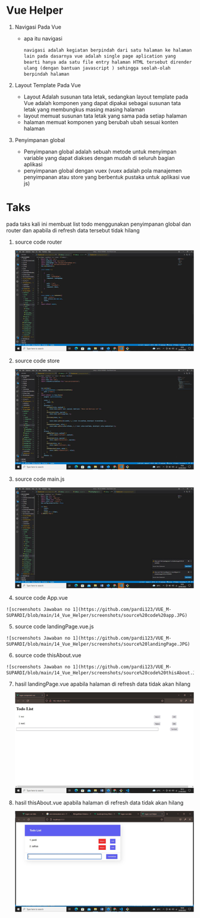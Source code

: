 # Vue Helper

1. Navigasi Pada Vue

     *  apa itu navigasi 

            navigasi adalah kegiatan berpindah dari satu halaman ke halaman lain pada dasarnya vue adalah single page aplication yang bearti hanya ada satu file entry halaman HTML tersebut dirender ulang (dengan bantuan javascript ) sehingga seolah-olah berpindah halaman

2. Layout Template Pada Vue

    * Layout Adalah susunan tata letak, sedangkan layout template pada Vue adalah komponen yang dapat dipakai sebagai susunan tata letak yang membungkus masing masing halaman 
    * layout memuat susunan tata letak yang sama pada setiap halaman 
    * halaman memuat komponen yang berubah ubah sesuai konten halaman 

3. Penyimpanan global 

    * Penyimpanan global adalah sebuah metode untuk menyimpan variable yang dapat diakses dengan mudah di seluruh bagian aplikasi 
    * penyimpanan global dengan vuex (vuex adalah pola manajemen penyimpanan atau store yang berbentuk pustaka untuk aplikasi vue js)


# Taks
pada  taks kali ini membuat list todo menggunakan penyimpanan global dan router dan apabila di refresh data tersebut tidak hilang

 1. source code router

    ![screenshots Jawaban no 1](https://github.com/pardi123/VUE_M-SUPARDI/blob/main/14_Vue_Helper/screenshots/source%20code%20router.JPG)

 2. source code store 

    ![screenshots Jawaban no 1](https://github.com/pardi123/VUE_M-SUPARDI/blob/main/14_Vue_Helper/screenshots/source%20code%20store.JPG)

 3. source code main.js

    ![screenshots Jawaban no 1](https://github.com/pardi123/VUE_M-SUPARDI/blob/main/14_Vue_Helper/screenshots/source%20code%20main.JPG)

  4. source code App.vue

    ![screenshots Jawaban no 1](https://github.com/pardi123/VUE_M-SUPARDI/blob/main/14_Vue_Helper/screenshots/source%20code%20app.JPG)

  5. source code landingPage.vue.js

    ![screenshots Jawaban no 1](https://github.com/pardi123/VUE_M-SUPARDI/blob/main/14_Vue_Helper/screenshots/source%20landingPage.JPG)
 
  6. source code thisAbout.vue

    ![screenshots Jawaban no 1](https://github.com/pardi123/VUE_M-SUPARDI/blob/main/14_Vue_Helper/screenshots/source%20code%20thisAbout.JPG)

  7. hasil landingPage.vue apabila halaman di refresh data tidak akan hilang
    
     ![screenshots Jawaban no 1](https://github.com/pardi123/VUE_M-SUPARDI/blob/main/13_Komponent%20Vue/screenshots/tugas%20komponen%20vue%20hasil%20edit.JPG)
  
  
  8. hasil thisAbout.vue apabila halaman di refresh data tidak akan hilang
   
     ![screenshots Jawaban no 1](https://github.com/pardi123/VUE_M-SUPARDI/blob/main/14_Vue_Helper/screenshots/hasil%20landingPage.JPG)


